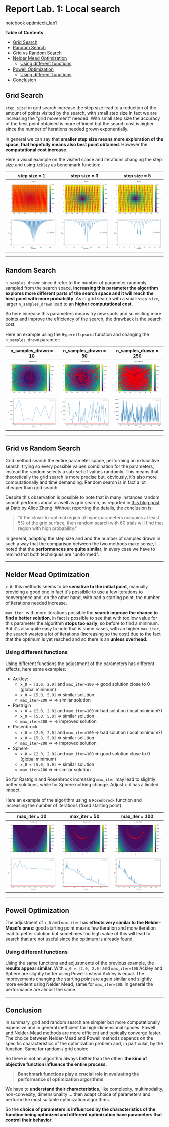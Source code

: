 # Report Lab. 1: Local search

notebook [optimtech_lab1](optimtech_lab1.ipynb)

**Table of Contents**

- [Grid Search](#grid-search)
- [Random Search](#random-search)
- [Grid vs Random Search](#grid-vs-random-search)
- [Nelder Mead Optimization](#nelder-mead-optimization)
	- [Using different functions](#using-different-functions)
- [Powell Optimization](#powell-optimization)
	- [Using different functions](#using-different-functions)
- [Conclusion](#conclusion)


## Grid Search
`step_size`: in grid search increase the step size lead to a reduction of the amount of points visited by the search, with small step size in fact we are increasing the "grid movement" needed.
With small step size the accuracy of the best point obtained is more efficient but the search cost is higher since the number of iterations needed grown exponentially. 

In general we can say that **smaller step size means more exploration of the space, that hopefully means also best point obtained**. However the **computational cost increase**.

Here a visual example on the visited space and iterations changing the step size and using `Ackley` as benchmark function:

| step size = 1                        | step size = 3                        | step size = 5                        |
| ------------------------------------ | ------------------------------------ | ------------------------------------ |
| ![Pasted image 20240530211106](img/Pasted%20image%2020240530211106.png) | ![Pasted image 20240530211134](img/Pasted%20image%2020240530211134.png) | ![Pasted image 20240530211200](img/Pasted%20image%2020240530211200.png) |
| ![Pasted image 20240530211112](img/Pasted%20image%2020240530211112.png) | ![Pasted image 20240530211139](img/Pasted%20image%2020240530211139.png) | ![Pasted image 20240530211205](img/Pasted%20image%2020240530211205.png) |

---
## Random Search
`n_samples_drawn`: since it refer to the number of parameter randomly sampled from the search space, **increasing this parameter the algorithm explores more different parts of the search space and it will reach the best point with more probability**. As in grid search with a small `step_size`, larger `n_samples_drawn` lead to an **higher computational cost**.

So here increase this parameters means try new spots and so visiting more points and improve the efficiency of the search, the drawback is the search cost.  

Here an example using the `Hyperellipsoid` function and changing the `n_samples_drawn` paramter:

| n_samples_drawn = 10                 | n_samples_drawn = 50                 | n_samples_drawn = 250                |
| ------------------------------------ | ------------------------------------ | ------------------------------------ |
| ![Pasted image 20240530211634](img/Pasted%20image%2020240530211634.png) | ![Pasted image 20240530211656](img/Pasted%20image%2020240530211656.png) | ![Pasted image 20240530211742](img/Pasted%20image%2020240530211742.png) |
| ![Pasted image 20240530211642](img/Pasted%20image%2020240530211642.png) | ![Pasted image 20240530211700](img/Pasted%20image%2020240530211700.png) | ![Pasted image 20240530211746](img/Pasted%20image%2020240530211746.png) |

---

## Grid vs Random Search
Grid method search the entire parameter space, performing an exhaustive search, trying so every possible values combination for the parameters, instead the random selects a sub-set of values randomly. This means that theoretically the grid search is more precise but, obviously, it's also more computationally and time demanding. Random search is in fact a lot cheaper than grid search.

Despite this observation is possible to note that in many instances random search performs about as well as grid search, as reported in [this blog post at Dato](https://web.archive.org/web/20160701182750/http://blog.dato.com/how-to-evaluate-machine-learning-models-part-4-hyperparameter-tuning) by Alice Zheng. Without reporting the details, the conclusion is:
> "if the close-to-optimal region of hyperparameters occupies at least 5% of the grid surface, then random search with 60 trials will find that region with high probability."

In general, adapting the step size and and the number of samples drawn in such a way that the comparison between the two methods make sense, I noted that the **performances are quite similar**, in every case we have to remind that both techniques are "uniformed".


---
## Nelder Mead Optimization 
`x_0`: this methods seems to be **sensitive to the initial point**, manually providing a good one in fact it's possibile to use a few iterations to convergence and, on the other hand, with bad a starting point, the number of iterations needed increase.   

`max_iter`: with more iterations possible the **search improve the chance to find a better solution**, in fact is possible to see that with too low value for this parameter the algorithm **stops too early**, so before to find a minimum. But it's also quite easy to note that is some cases, with an higher `max_iter`, the search wastes a lot of iterations (increasing so the cost) due to the fact that the optimum is yet reached and so there is an **unless overhead**.   

### Using different functions
Using different functions the adjustment of the parameters has different effects, here same examples:
- Ackley: 
   -  `x_0 = [2.0, 2.0]` and `max_iter=100` => good solution close to 0 (global minimum)
   -  `x_0 = [5.0, 5.0]` => similar solution
   -  `max_iter=200` => => similar solution
- Rastrigin
   -  `x_0 = [2.0, 2.0]` and `max_iter=100` => bad solution (local minimum?)
   -  `x_0 = [5.0, 5.0]` => similar solution
   -  `max_iter=200` => => improved solution
- Rosenbrock
   -  `x_0 = [2.0, 2.0]` and `max_iter=100` => bad solution (local minimum?)
   -  `x_0 = [5.0, 5.0]` => similar solution
   -  `max_iter=200` => => improved solution
- Sphere
   -  `x_0 = [2.0, 2.0]` and `max_iter=100` => good solution close to 0 (global minimum)
   -  `x_0 = [5.0, 5.0]` => similar solution
   -  `max_iter=200` => => similar solution

So for Rastrigin and Rosenbrock increasing `max_iter` may lead to slightly better solutions, while for Sphere nothing change. Adjust `x_0` has a limited impact.

Here an example of the algorithm using a `Rosenbrock` function and increasing the number of iterations (fixed starting point):

| max_iter = 10                        | max_iter = 50                        | max_iter = 100                       |
| ------------------------------------ | ------------------------------------ | ------------------------------------ |
| ![Pasted image 20240530213523](img/Pasted%20image%2020240530213523.png) | ![Pasted image 20240530213633](img/Pasted%20image%2020240530213633.png) | ![Pasted image 20240530213700](img/Pasted%20image%2020240530213700.png) |
| ![Pasted image 20240530213529](img/Pasted%20image%2020240530213529.png) | ![Pasted image 20240530213641](img/Pasted%20image%2020240530213641.png) | ![Pasted image 20240530213708](img/Pasted%20image%2020240530213708.png) |


---

## Powell Optimization
The adjustment of `x_0` and `max_iter` has **effects very similar to the Nelder-Mead's ones**: good starting point means few iteration and more iteration lead to petter solution but sometimes too high value of this will lead to search that are not useful since the optimum is already found.   

### Using different functions
Using the same functions and adjustments of the previous example, the **results appear similar**.
With `x_0 = [2.0, 2.0]` and `max_iter=100` Ackley and Sphere are slightly better using Powell instead Ackley is equal. The improvements changing the starting point are again similar and slightly more evident using Nelder Mead, same for `max_iter=200`. In general the performance are almost the same. 

---
## Conclusion
In summary, grid and random search are simpler but more computationally expensive and in general inefficient for high-dimensional spaces. Powell and Nelder-Mead methods are more efficient and typically converge faster.
The choice between Nelder-Mead and Powell methods depends on the specific characteristics of the optimization problem and, in particular, by the function. Same for random / grid choice. 

So there is not an algorithm always better than the other: **the kind of objective function influence the entire process**.

> **Benchmark functions play a crucial role in evaluating the performance of optimization algorithms**

We have to **understand their characteristics**, like complexity, multimodality, non-convexity, dimensionality ... then adapt choice of parameters and perform the most suitable optimization algorithms.

So the **choice of parameters is influenced by the characteristics of the function being optimized and different optimization have parameters that control their behavior**. 